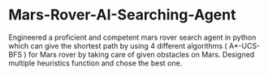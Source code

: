 # Mars-Rover-AI-Searching-Agent
Engineered a proficient and competent mars rover search agent in python which can give the shortest path by using 4 different algorithms ( A*-UCS-BFS ) for Mars rover by taking care of given obstacles on Mars. 
Designed multiple heuristics function and chose the best one.
